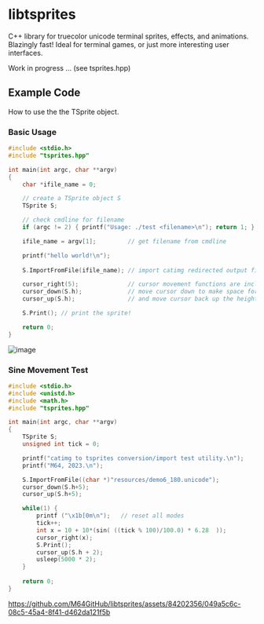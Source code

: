 # libtsprites
C++ library for truecolor unicode terminal sprites, effects, and animations. Blazingly fast! Ideal for terminal games, or just more interesting user interfaces.

Work in progress ...
(see tsprites.hpp)

## Example Code
How to use the the TSprite object.

### Basic Usage

```C++
#include <stdio.h>
#include "tsprites.hpp"

int main(int argc, char **argv)
{
    char *ifile_name = 0;

    // create a TSprite object S
    TSprite S;

    // check cmdline for filename
    if (argc != 2) { printf("Usage: ./test <filename>\n"); return 1; }

    ifile_name = argv[1];         // get filename from cmdline

    printf("hello world!\n");
    
    S.ImportFromFile(ifile_name); // import catimg redirected output file

    cursor_right(5);              // cursor movement functions are included
    cursor_down(S.h);             // move cursor down to make space for the sprite
    cursor_up(S.h);               // and move cursor back up the height of the sprite

    S.Print(); // print the sprite!

    return 0;
}
```
![image](https://github.com/M64GitHub/libtsprites/assets/84202356/53995d62-ef77-4bd9-be4d-c3d081ebb1f1)

### Sine Movement Test 
```C++
#include <stdio.h>
#include <unistd.h>
#include <math.h>
#include "tsprites.hpp"

int main(int argc, char **argv)
{
    TSprite S;
    unsigned int tick = 0;

    printf("catimg to tsprites conversion/import test utility.\n");
    printf("M64, 2023.\n");

    S.ImportFromFile((char *)"resources/demo6_180.unicode");
    cursor_down(S.h+5);
    cursor_up(S.h+5);

    while(1) {
        printf ("\x1b[0m\n");   // reset all modes
        tick++;
        int x = 10 + 10*(sin( ((tick % 100)/100.0) * 6.28  ));
        cursor_right(x);
        S.Print();
        cursor_up(S.h + 2);
        usleep(5000 * 2);
    }
    
    return 0;
}
```


https://github.com/M64GitHub/libtsprites/assets/84202356/049a5c6c-08c5-45a4-8f41-d462da121f5b




